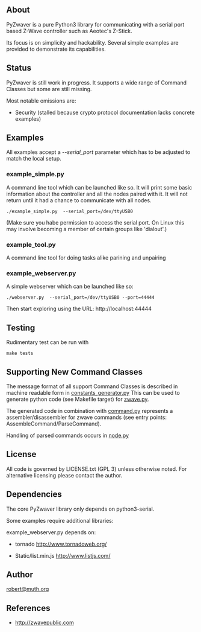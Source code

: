 ## About

PyZwaver is a pure Python3 library for communicating with a serial port based
Z-Wave controller such as Aeotec's Z-Stick.

Its focus is on simplicity and hackability.
Several simple examples are provided to demonstrate its capabilities.

## Status

PyZwaver is still work in progress.
It supports a wide range of Command Classes but some are still missing.

Most notable omissions are:

* Security (stalled because crypto protocol documentation lacks concrete examples)

## Examples

All examples accept a *--serial_port* parameter which has to be
adjusted to match the local setup.

### example_simple.py

A command line tool which can be launched like so.
It will print some basic information about the controller and
all the nodes paired with it. It will not return until it had a 
chance to communicate with all nodes.

```
./example_simple.py  --serial_port=/dev/ttyUSB0 
```

(Make sure you habe permission to access the serial port.
On Linux this may involve becoming a member of certain groups
like 'dialout'.)

### example_tool.py

A command line tool for doing tasks alike parining and unpairing

### example_webserver.py

A simple webserver which can be launched like so:

```
./webserver.py  --serial_port=/dev/ttyUSB0 --port=44444
```

Then start exploring using the URL:
http://localhost:44444

## Testing

Rudimentary test can be run with

````
make tests
````

## Supporting New Command Classes

The message format of all support Command Classes is described 
in machine readable form in [constants_generator.py](constants_generator.py)
This can be used to generate python code (see Makefile target)
for [zwave.py](pyzwaver/zwave.py). 

The generated code in combination with 
[command.py](pyzwaver/command.py) represents
a assembler/disassembler for zwave commands
(see entry points: AssembleCommand/ParseCommand).

Handling of parsed commands occurs in [node.py](pyzwaver/node.py)


## License

All code is governed by LICENSE.txt (GPL 3) unless otherwise noted.
For alternative licensing please contact the author.

## Dependencies

The core PyZwaver library only depends on python3-serial.

Some examples require additional libraries:

example_webserver.py depends on:

* tornado
  http://www.tornadoweb.org/

* Static/list.min.js
  http://www.listjs.com/
  
  
## Author

robert@muth.org

## References

* http://zwavepublic.com
